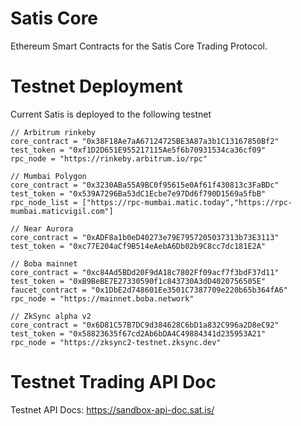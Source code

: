 # Satis Core
Ethereum Smart Contracts for the Satis Core Trading Protocol.

# Testnet Deployment
Current Satis is deployed to the following testnet

```
// Arbitrum rinkeby
core_contract = "0x38F18Ae7aA67124725BE3A87a3b1C13167850Bf2"
test_token = "0xf1D2D651E955217115Ae5f6b70931534ca36cf09"
rpc_node = "https://rinkeby.arbitrum.io/rpc"
```

```
// Mumbai Polygon
core_contract = "0x3230ABa55A9BC0f95615e0Af61f430813c3FaBDc"
test_token = "0x539A7296Ba53dC1Ecbe7e97Dd6f790D1569a5fbB"
rpc_node_list = ["https://rpc-mumbai.matic.today","https://rpc-mumbai.maticvigil.com"]
```

```
// Near Aurora
core_contract = "0xADF8a1b0eD40273e79E7957205037313b73E3113"
test_token = "0xc77E204aCf9B514eAebA6Db02b9C8cc7dc181E2A"
```

```
// Boba mainnet
core_contract = "0xc84Ad5BDd20F9dA18c7802Ff09acf7f3bdF37d11"
test_token = "0xB9BeBE7E27330590f1c843730A3dD4020756505E"
faucet_contract = "0x1DbE2d748601Ee3501C7387709e220b65b364fA6"
rpc_node = "https://mainnet.boba.network"
```

```
// ZkSync alpha v2
core_contract = "0x6D81C57B7DC9d384628C6bD1a832C996a2D8eC92"
test_token = "0x58823635f67cd2Ab6bDA4C49884341d235953A21"
rpc_node = "https://zksync2-testnet.zksync.dev"
```

# Testnet Trading API Doc
Testnet API Docs: https://sandbox-api-doc.sat.is/

